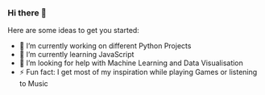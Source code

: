 ### Hi there 👋


Here are some ideas to get you started:

- 🔭 I’m currently working on different Python Projects
- 🌱 I’m currently learning JavaScript
- 🤔 I’m looking for help with Machine Learning and Data Visualisation 
- ⚡ Fun fact: I get most of my inspiration while playing Games or listening to Music

